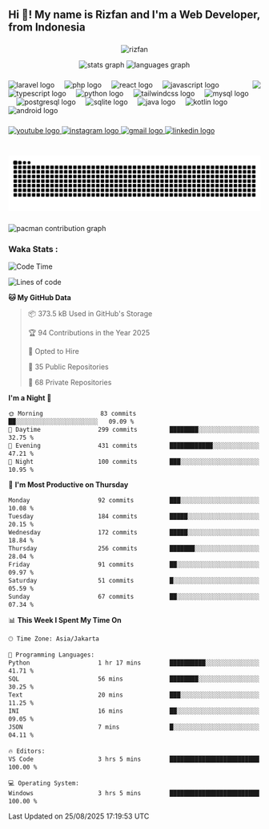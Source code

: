 <h2 align="left">Hi 👋! My name is Rizfan and I'm a Web Developer, from Indonesia</h2>

###
<p align="center"> <img src="https://komarev.com/ghpvc/?username=rizfan&label=Profile%20views&color=0e75b6&style=flat" alt="rizfan" /> </p>

<div align="center">
  <img src="https://github-readme-stats.vercel.app/api?username=Rizfan&hide_title=false&hide_rank=false&show_icons=true&include_all_commits=true&count_private=true&disable_animations=false&theme=dracula&locale=en&hide_border=false" height="150" alt="stats graph"  />
  <img src="https://github-readme-stats.vercel.app/api/top-langs?username=Rizfan&locale=en&hide_title=false&layout=compact&card_width=320&langs_count=5&theme=dracula&hide_border=false" height="150" alt="languages graph"  />
</div>

###

<img align="right" height="150" src="https://rizfn.my.id/images/biograph/1732513188.jpg"  />

###

<div align="left">
  <img src="https://cdn.jsdelivr.net/gh/devicons/devicon/icons/laravel/laravel-original.svg" height="30" alt="laravel logo"  />
  <img width="12" />
  <img src="https://cdn.jsdelivr.net/gh/devicons/devicon/icons/php/php-original.svg" height="30" alt="php logo"  />
  <img width="12" />
  <img src="https://cdn.jsdelivr.net/gh/devicons/devicon/icons/react/react-original.svg" height="30" alt="react logo"  />
  <img width="12" />
  <img src="https://cdn.jsdelivr.net/gh/devicons/devicon/icons/javascript/javascript-original.svg" height="30" alt="javascript logo"  />
  <img width="12" />
  <img src="https://cdn.jsdelivr.net/gh/devicons/devicon/icons/typescript/typescript-original.svg" height="30" alt="typescript logo"  />
  <img width="12" />
  <img src="https://cdn.jsdelivr.net/gh/devicons/devicon/icons/python/python-original.svg" height="30" alt="python logo"  />
  <img width="12" />
  <img src="https://cdn.jsdelivr.net/gh/devicons/devicon/icons/tailwindcss/tailwindcss-original-wordmark.svg" height="30" alt="tailwindcss logo"  />
  <img width="12" />
  <img src="https://cdn.jsdelivr.net/gh/devicons/devicon/icons/mysql/mysql-original.svg" height="30" alt="mysql logo"  />
  <img width="12" />
  <img src="https://cdn.jsdelivr.net/gh/devicons/devicon/icons/postgresql/postgresql-original.svg" height="30" alt="postgresql logo"  />
  <img width="12" />
  <img src="https://cdn.jsdelivr.net/gh/devicons/devicon/icons/sqlite/sqlite-original.svg" height="30" alt="sqlite logo"  />
  <img width="12" />
  <img src="https://cdn.jsdelivr.net/gh/devicons/devicon/icons/java/java-original.svg" height="30" alt="java logo"  />
  <img width="12" />
  <img src="https://cdn.jsdelivr.net/gh/devicons/devicon/icons/kotlin/kotlin-original.svg" height="30" alt="kotlin logo"  />
  <img width="12" />
  <img src="https://cdn.jsdelivr.net/gh/devicons/devicon/icons/android/android-original.svg" height="30" alt="android logo"  />
</div>

###

<div align="left">
  <a href="https://www.youtube.com/@rizfnhrly" target="_blank">
    <img src="https://img.shields.io/static/v1?message=Youtube&logo=youtube&label=&color=FF0000&logoColor=white&labelColor=&style=for-the-badge" height="35" alt="youtube logo"  />
  </a>
  <a href="https://www.instagram.com/rizfnhrly" target="_blank">
    <img src="https://img.shields.io/static/v1?message=Instagram&logo=instagram&label=&color=E4405F&logoColor=white&labelColor=&style=for-the-badge" height="35" alt="instagram logo"  />
  </a>
  <a href="rizfanher@gmail.com" target="_blank">
    <img src="https://img.shields.io/static/v1?message=Gmail&logo=gmail&label=&color=D14836&logoColor=white&labelColor=&style=for-the-badge" height="35" alt="gmail logo"  />
  </a>
  <a href="https://www.linkedin.com/in/rizfan-herlaya/" target="_blank">
    <img src="https://img.shields.io/static/v1?message=LinkedIn&logo=linkedin&label=&color=0077B5&logoColor=white&labelColor=&style=for-the-badge" height="35" alt="linkedin logo"  />
  </a>
</div>

###

<br clear="both">

<img src="https://raw.githubusercontent.com/Rizfan/Rizfan/output/snake.svg" alt="Snake animation" />

###

<picture>
  <source media="(prefers-color-scheme: dark)" srcset="https://raw.githubusercontent.com/Rizfan/Rizfan/output/pacman-contribution-graph-dark.svg">
  <source media="(prefers-color-scheme: light)" srcset="https://raw.githubusercontent.com/Rizfan/Rizfan/output/pacman-contribution-graph.svg">
  <img alt="pacman contribution graph" src="https://raw.githubusercontent.com/Rizfan/Rizfan/output/pacman-contribution-graph.svg">
</picture>

###

### Waka Stats :
<!--START_SECTION:waka-->
![Code Time](http://img.shields.io/badge/Code%20Time-724%20hrs%2052%20mins-blue)

![Lines of code](https://img.shields.io/badge/From%20Hello%20World%20I%27ve%20Written-7.8%20million%20lines%20of%20code-blue)

**🐱 My GitHub Data** 

> 📦 373.5 kB Used in GitHub's Storage 
 > 
> 🏆 94 Contributions in the Year 2025
 > 
> 💼 Opted to Hire
 > 
> 📜 35 Public Repositories 
 > 
> 🔑 68 Private Repositories 
 > 
**I'm a Night 🦉** 

```text
🌞 Morning                83 commits          ██░░░░░░░░░░░░░░░░░░░░░░░   09.09 % 
🌆 Daytime                299 commits         ████████░░░░░░░░░░░░░░░░░   32.75 % 
🌃 Evening                431 commits         ████████████░░░░░░░░░░░░░   47.21 % 
🌙 Night                  100 commits         ███░░░░░░░░░░░░░░░░░░░░░░   10.95 % 
```
📅 **I'm Most Productive on Thursday** 

```text
Monday                   92 commits          ███░░░░░░░░░░░░░░░░░░░░░░   10.08 % 
Tuesday                  184 commits         █████░░░░░░░░░░░░░░░░░░░░   20.15 % 
Wednesday                172 commits         █████░░░░░░░░░░░░░░░░░░░░   18.84 % 
Thursday                 256 commits         ███████░░░░░░░░░░░░░░░░░░   28.04 % 
Friday                   91 commits          ██░░░░░░░░░░░░░░░░░░░░░░░   09.97 % 
Saturday                 51 commits          █░░░░░░░░░░░░░░░░░░░░░░░░   05.59 % 
Sunday                   67 commits          ██░░░░░░░░░░░░░░░░░░░░░░░   07.34 % 
```


📊 **This Week I Spent My Time On** 

```text
🕑︎ Time Zone: Asia/Jakarta

💬 Programming Languages: 
Python                   1 hr 17 mins        ██████████░░░░░░░░░░░░░░░   41.71 % 
SQL                      56 mins             ████████░░░░░░░░░░░░░░░░░   30.25 % 
Text                     20 mins             ███░░░░░░░░░░░░░░░░░░░░░░   11.25 % 
INI                      16 mins             ██░░░░░░░░░░░░░░░░░░░░░░░   09.05 % 
JSON                     7 mins              █░░░░░░░░░░░░░░░░░░░░░░░░   04.11 % 

🔥 Editors: 
VS Code                  3 hrs 5 mins        █████████████████████████   100.00 % 

💻 Operating System: 
Windows                  3 hrs 5 mins        █████████████████████████   100.00 % 
```


 Last Updated on 25/08/2025 17:19:53 UTC
<!--END_SECTION:waka-->
